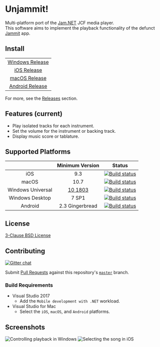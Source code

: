 # Unjammit!

Multi-platform port of the [Jam.NET](https://github.com/maxton/Jam.NET) JCF media player.<br/>
This software aims to implement the playback functionality of the defunct [Jammit](https://www.youtube.com/channel/UCTmh3zCCSybVNMye-3lozJQ) app.

## Install

| |
|:-:|
| [Windows Release](https://www.microsoft.com/store/apps/9MZJMJZMDD8Q) |
| [iOS Release](https://itunes.apple.com/us/app/unjammit/id1456516372) |
| [macOS Release](https://itunes.apple.com/us/app/unjammit/id1456515707) |
| [Android Release](https://play.google.com/store/apps/details?id=com.unjammit.player) |

For more, see the [Releases](https://github.com/JunielKatarn/Unjammit/releases) section.

## Features (current)

* Play isolated tracks for each instrument.
* Set the volume for the instrument or backing track.
* Display music score or tablature.

## Supported Platforms

| | Minimum Version | Status |
|:-:|:-:|:-:|
| iOS | 9.3 | [![Build status](https://dev.azure.com/junielkatarn/Unjammit/_apis/build/status/Unjammit%20CI%20iOS?branchName=ci)](https://dev.azure.com/junielkatarn/Unjammit/_build/latest?definitionId=4&branchName=ci) |
| macOS | 10.7 | [![Build status](https://dev.azure.com/junielkatarn/Unjammit/_apis/build/status/Unjammit%20CI%20macOS?branchName=ci)](https://dev.azure.com/junielkatarn/Unjammit/_build/latest?definitionId=3&branchName=ci) |
| Windows Universal | [10 1803](https://docs.microsoft.com/en-us/windows/whats-new/whats-new-windows-10-version-1803) | [![Build status](https://dev.azure.com/junielkatarn/Unjammit/_apis/build/status/Unjammit%20CI%20Windows?branchName=ci)](https://dev.azure.com/junielkatarn/Unjammit/_build/latest?definitionId=2&branchName=ci) |
| Windows Desktop | 7 SP1 | [![Build status](https://dev.azure.com/junielkatarn/Unjammit/_apis/build/status/Jam.NET%20CI?branchName=ci)](https://dev.azure.com/junielkatarn/Unjammit/_build/latest?definitionId=1&branchName=ci) |
| Android | 2.3 Gingerbread | [![Build status](https://dev.azure.com/junielkatarn/Unjammit/_apis/build/status/Unjammit%20CI%20Android?branchName=ci)](https://dev.azure.com/junielkatarn/Unjammit/_build/latest?definitionId=8&branchName=ci) |

## License

[3-Clause BSD License](https://github.com/maxton/Jam.NET/blob/master/COPYING)

## Contributing

[![Gitter chat](https://badges.gitter.im/Unjammit/community.png)](https://gitter.im/Unjammit/community)

Submit [Pull Requests](https://github.com/maxton/Jam.NET/compare) against this repository's [`master`](https://github.com/JunielKatarn/Unjammit/tree/master) branch.

### Build Requirements

- Visual Studio 2017
  - Add the `Mobile development with .NET` workload.
- Visual Studio for Mac
  - Select the `iOS`, `macOS`, and `Android` platforms.

## Screenshots

![Controlling playback in Windows](https://i.imgur.com/JTKk72o.png)
![Selecting the song in iOS](https://i.imgur.com/7eVtvqX.png)
